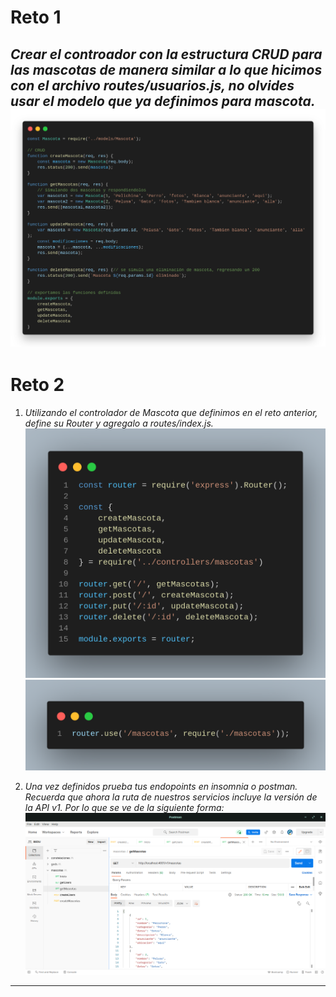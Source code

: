 # Reto 1
_Crear el controador con la estructura CRUD para las mascotas de manera similar a lo que hicimos con el archivo routes/usuarios.js, no olvides usar el modelo que ya definimos para mascota._
![Reto 1](reto1.png)
---

# Reto 2
1. _Utilizando el controlador de Mascota que definimos en el reto anterior, define su Router y agregalo a routes/index.js._
![Reto 2](reto2.png)
![Reto 2](reto2-index.png)

1. _Una vez definidos prueba tus endopoints en insomnia o postman. Recuerda que ahora la ruta de nuestros servicios incluye la versión de la API v1. Por lo que se ve de la siguiente forma:_
![Reto 2](reto2-res.png)
---
